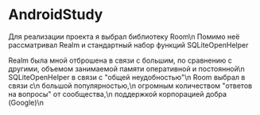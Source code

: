 # AndroidStudy
Для реализации проекта я выбрал библиотеку Room\n
Помимо неё рассматривал Realm и стандартный набор функций SQLiteOpenHelper

Realm была мной отброшена в связи с большим, по сравнению с другими, объемом занимаемой памяти оперативной и постоянной\n
SQLiteOpenHelper в связи с "общей неудобностью"\n
Room выбрал в связи с\n
                      большой популярностью,\n
                      огромным количеством "ответов на вопросы" от сообщества,\n
                      поддержкой корпорацией добра (Google)\n
